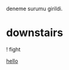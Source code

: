 deneme surumu girildi.

# downstairs

! fight

[hello](https://z-p15.www.instagram.com/mehmetkirimlli/)

